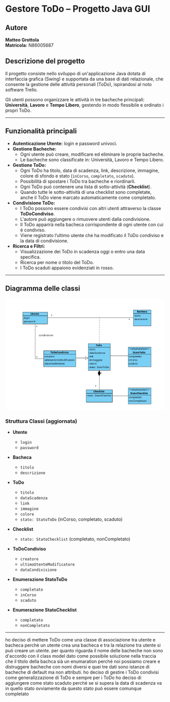 # Gestore ToDo – Progetto Java GUI

## Autore
**Matteo Grottola**  
**Matricola:** N86005687

## Descrizione del progetto

Il progetto consiste nello sviluppo di un'applicazione Java dotata di interfaccia grafica (Swing) e supportata da una base di dati relazionale, che consente la gestione delle attività personali (ToDo), ispirandosi al noto software Trello.

Gli utenti possono organizzare le attività in tre bacheche principali: **Università**, **Lavoro** e **Tempo Libero**, gestendo in modo flessibile e ordinato i propri ToDo.

---

## Funzionalità principali

- **Autenticazione Utente:** login e password univoci.
- **Gestione Bacheche:**
  - Ogni utente può creare, modificare ed eliminare le proprie bacheche.
  - Le bacheche sono classificate in: Università, Lavoro e Tempo Libero.
- **Gestione ToDo:**
  - Ogni ToDo ha titolo, data di scadenza, link, descrizione, immagine, colore di sfondo e stato (`inCorso`, `completato`, `scaduto`).
  - Possibilità di spostare i ToDo tra bacheche e riordinarli.
  - Ogni ToDo può contenere una lista di sotto-attività (**Checklist**).
  - Quando tutte le sotto-attività di una checklist sono completate, anche il ToDo viene marcato automaticamente come completato.
- **Condivisione ToDo:**
  - I ToDo possono essere condivisi con altri utenti attraverso la classe **ToDoCondiviso**.
  - L'autore può aggiungere o rimuovere utenti dalla condivisione.
  - Il ToDo apparirà nella bacheca corrispondente di ogni utente con cui è condiviso.
  - Viene registrato l’ultimo utente che ha modificato il ToDo condiviso e la data di condivisione.
- **Ricerca e Filtri:**
  - Visualizzazione dei ToDo in scadenza oggi o entro una data specifica.
  - Ricerca per nome o titolo del ToDo.
  - I ToDo scaduti appaiono evidenziati in rosso.

---

## Diagramma delle classi

![Schema UML](documentazione/Schema.png)

### Struttura Classi (aggiornata)

- **Utente**
  - `login`
  - `password`

- **Bacheca**
  - `titolo`
  - `descrizione`

- **ToDo**
  - `titolo`  
  - `dataScadenza`  
  - `link`  
  - `immagine`  
  - `colore`  
  - `stato: StatoToDo` (inCorso, completato, scaduto)

- **Checklist**
  - `stato: StatoChecklist` (completato, nonCompletato)

- **ToDoCondiviso**
  - `creatore`  
  - `ultimoUtenteModificatore`  
  - `dataCondivisione`

- **Enumerazione StatoToDo**
  - `completato`  
  - `inCorso`  
  - `scaduto`

- **Enumerazione StatoChecklist**
  - `completato`  
  - `nonCompletato`
---
ho deciso di mettere ToDo come una classe di associazione tra utente e bacheca perchè un utente crea una bacheca e tra la relazione tra utente si può creare un utente.
per quanto riguarda il nome delle bacheche non sono d'accordo con il class model dato come possibile soluzione nella traccia che il titolo della bachca sià un enumaration perché noi possiamo creare e distruggere bacheche con nomi diversi e quei tre dati sono istanze di bacheche di default ma non attributi. 
ho deciso di gestire i ToDo condivisi come generalizzazione di ToDo e sempre per i ToDo ho deciso di aggiungere come stato scaduto perché se si supera la data di scadenza va in quello stato ovviamente da questo stato può essere comunque completato